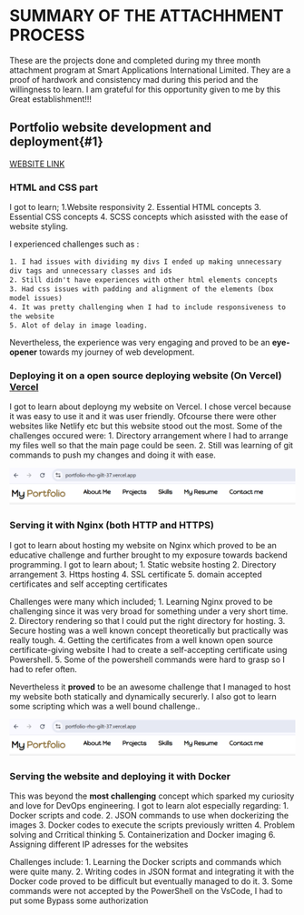 # SUMMARY OF THE ATTACHHMENT PROCESS
These are the projects done and completed during my three month attachment program at Smart Applications International Limited.
They are a proof of hardwork and consistency mad  during this period  and the willingness to learn.
I am grateful for this opportunity given to me by this Great establishment!!!

## Portfolio website development and deployment{#1}
[WEBSITE LINK](https://portfolio-rho-gilt-37.vercel.app/)
### HTML and CSS part
I got to learn;
    1.Website responsivity
    2. Essential HTML concepts
    3. Essential CSS concepts
    4. SCSS concepts which asissted with the  ease of website styling.

I experienced challenges such as :

    1. I had issues with dividing my divs I ended up making unnecessary div tags and unnecessary classes and ids
    2. Still didn't have experiences with other html elements concepts
    3. Had css issues with padding and alignment of the elements (box model issues)
    4. It was pretty challenging when I had to include responsiveness to the website
    5. Alot of delay in image loading.

Nevertheless, the experience was very engaging and proved to be an **eye-opener** towards my journey of web development.

### Deploying it on a open source deploying website (On Vercel) [Vercel](https://vercel.com/)

I got to learn about deployng my website on Vercel. I chose vercel because it was easy to use it and it was user friendly. Ofcourse there were other websites like Netlify etc but this website stood out  the most.
Some of the challenges occured were:
    1. Directory arrangement where I had to arrange my files well so that the main page could be seen.
    2. Still was learning of git commands to push my changes and doing it with ease.

![image of the url](./attachment-images\vercel.png "Portfolio website")

### Serving it with Nginx (both HTTP and HTTPS)
I got to learn about hosting my website on Nginx which proved to be an educative challenge and further brought to my exposure towards backend programming.
I got to learn about;
    1. Static website hosting
    2. Directory arrangement
    3. Https hosting 
    4. SSL certificate
    5. domain accepted certificates and self accepting certificates

Challenges were  many which included;
    1. Learning Nginx proved to be challenging since it was very broad for something under a very short time.
    2. Directory rendering so that I could put the right directory for hosting.
    3. Secure hosting was a well known concept theoretically but practically was really tough.
    4. Getting the certificates from a well known open source certificate-giving website  I had to create a self-accepting certificate using Powershell.
    5. Some of the powershell commands were hard to grasp so I had to refer often.

Nevertheless it **proved** to be an awesome challenge that I managed to host my website both statically and dynamically securerly. I also got to learn some scripting which was a well bound challenge..

![Snippet of nginx code](./attachment-images/vercel.png "Snippet of nginx code")

### Serving the website and deploying it with Docker

This was beyond the **most challenging** concept which sparked my curiosity and love for DevOps engineering.
I got to learn alot especially regarding:
        1. Docker scripts and code.
        2. JSON commands to use when dockerizing the images
        3. Docker codes to execute the scripts previously written
        4.  Problem solving and Crritical thinking
        5. Containerization and Docker imaging
        6. Assigning different IP adresses for the websites

Challenges include:
        1. Learning the Docker scripts and commands which were quite many.
        2. Writing codes in JSON format and integrating it with the Docker code proved to be difficult but eventually managed to do it.
        3. Some commands were  not accepted by the PowerShell on the VsCode, I  had to put some Bypass some authorization
    
